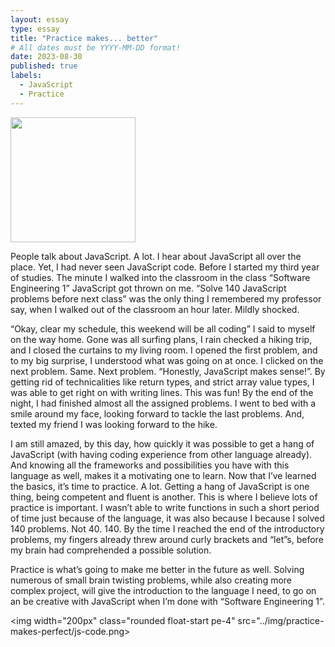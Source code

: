 ```yaml
---
layout: essay
type: essay
title: "Practice makes... better"
# All dates must be YYYY-MM-DD format!
date: 2023-08-30
published: true
labels:
  - JavaScript
  - Practice
---
```


<img width="200px" class="rounded float-start pe-4" src="../img/practice-makes-perfect/js-logo.png">

People talk about JavaScript. A lot. I hear about JavaScript all over the place. Yet, I had never seen JavaScript code. Before I started my third year of studies. The minute I walked into the classroom in the class “Software Engineering 1” JavaScript got thrown on me. “Solve 140 JavaScript problems before next class” was the only thing I remembered my professor say, when I walked out of the classroom an hour later. Mildly shocked.

“Okay, clear my schedule, this weekend will be all coding” I said to myself on the way home. Gone was all surfing plans, I rain checked a hiking trip, and I closed the curtains to my living room. I opened the first problem, and to my big surprise, I understood what was going on at once. I clicked on the next problem. Same. Next problem. “Honestly, JavaScript makes sense!”. By getting rid of technicalities like return types, and strict array value types, I was able to get right on with writing lines. This was fun! By the end of the night, I had finished almost all the assigned problems. I went to bed with a smile around my face, looking forward to tackle the last problems. And, texted my friend I was looking forward to the hike.

I am still amazed, by this day, how quickly it was possible to get a hang of JavaScript (with having coding experience from other language already). And knowing all the frameworks and possibilities you have with this language as well, makes it a motivating one to learn. Now that I’ve learned the basics, it’s time to practice. A lot. Getting a hang of JavaScript is one thing, being competent and fluent is another. This is where I believe lots of practice is important. I wasn’t able to write functions in such a short period of time just because of the language, it was also because I because I solved 140 problems. Not 40. 140. By the time I reached the end of the introductory problems, my fingers already threw around curly brackets and “let”s, before my brain had comprehended a possible solution.

Practice is what’s going to make me better in the future as well. Solving numerous of small brain twisting problems, while also creating more complex project, will give the introduction to the language I need, to go on an be creative with JavaScript when I’m done with “Software Engineering 1”.

<img width="200px" class="rounded float-start pe-4" src="../img/practice-makes-perfect/js-code.png>
